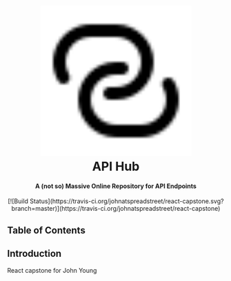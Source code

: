 <h1 align="center"> 
  <br>
  <a href="https://warm-peak-72707.herokuapp.com/">
    <img src="./client/src/style/icons/icon-link.svg" width="350" height="350">
  </a>
  <br>
  API Hub
  <br>
</h1>

<h4 align="center">
  A (not so) Massive Online Repository for API Endpoints
</h4>

<p align="center">
[![Build Status](https://travis-ci.org/johnatspreadstreet/react-capstone.svg?branch=master)](https://travis-ci.org/johnatspreadstreet/react-capstone)
</p>

## Table of Contents

## Introduction

React capstone for John Young